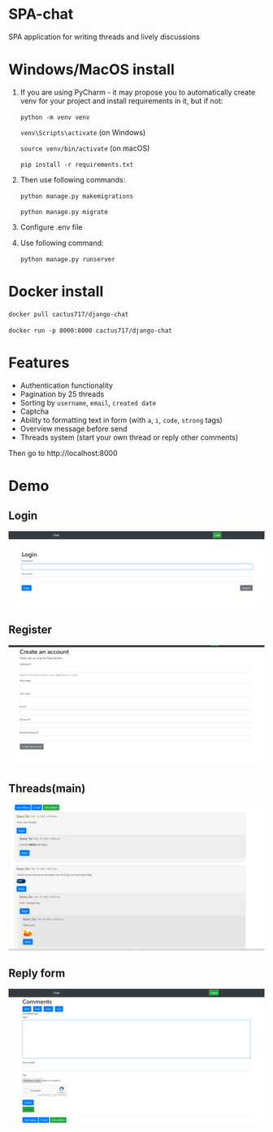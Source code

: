 # SPA-chat

SPA application for writing threads and lively discussions

# Windows/MacOS install

1. If you are using PyCharm - it may propose you to automatically create venv for your project 
    and install requirements in it, but if not:

    `python -m venv venv`

    `venv\Scripts\activate` (on Windows)

    `source venv/bin/activate` (on macOS)

    `pip install -r requirements.txt`


2. Then use following commands:

    `python manage.py makemigrations`

    `python manage.py migrate`


3. Configure .env file

   
4. Use following command:

   `python manage.py runserver`

# Docker install
    
    docker pull cactus717/django-chat

    docker run -p 8000:8000 cactus717/django-chat

# Features
* Authentication functionality
* Pagination by 25 threads
* Sorting by `username`, `email`, `created date`
* Captcha
* Ability to formatting text in form (with `a`, `i`, `code`, `strong` tags)
* Overview message before send
* Threads system (start your own thread or reply other comments)

Then go to http://localhost:8000

# Demo

## Login
![Login](demo/login.png)

## Register
![Register](demo/register.png)

## Threads(main)
![Threads](demo/threads.png)

## Reply form
![Reply form](demo/reply_form.png)
